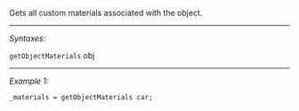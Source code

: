 Gets all custom materials associated with the object.


---
*Syntaxes:*

`getObjectMaterials` obj

---
*Example 1:*

```sqf
_materials = getObjectMaterials car;
```